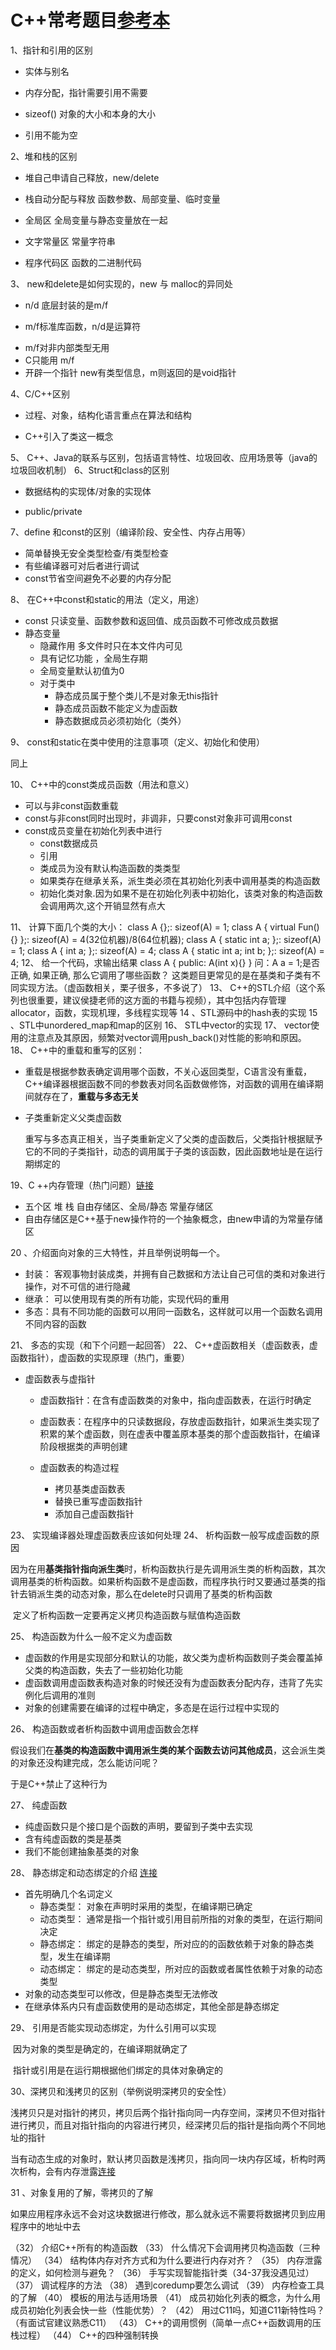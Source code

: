 # C++常考题目[参考本](https://www.cnblogs.com/zhang-qc/p/9410862.html)

1、指针和引用的区别   

- 实体与别名

- 内存分配，指针需要引用不需要

- sizeof() 对象的大小和本身的大小

- 引用不能为空

2、堆和栈的区别

- 堆自己申请自己释放，new/delete

- 栈自动分配与释放    函数参数、局部变量、临时变量

- 全局区   全局变量与静态变量放在一起

- 文字常量区   常量字符串

- 程序代码区    函数的二进制代码

 3、 new和delete是如何实现的，new 与 malloc的异同处

- n/d 底层封装的是m/f

- m/f标准库函数，n/d是运算符

+ m/f对非内部类型无用
+ C只能用 m/f
+ 开辟一个指针 new有类型信息，m则返回的是void指针

 4、C/C++区别

- 过程、对象，结构化语言重点在算法和结构

- C++引入了类这一概念

5、 C++、Java的联系与区别，包括语言特性、垃圾回收、应用场景等（java的垃圾回收机制）
6、Struct和class的区别

- 数据结构的实现体/对象的实现体

- public/private

7、define 和const的区别（编译阶段、安全性、内存占用等）

- 简单替换无安全类型检查/有类型检查
- 有些编译器可对后者进行调试
- const节省空间避免不必要的内存分配

 8、 在C++中const和static的用法（定义，用途）

- const 只读变量、函数参数和返回值、成员函数不可修改成员数据
- 静态变量
  - 隐藏作用  多文件时只在本文件内可见
  - 具有记忆功能 ，全局生存期
  - 全局变量默认初值为0
  - 对于类中
    - 静态成员属于整个类儿不是对象无this指针
    - 静态成员函数不能定义为虚函数
    - 静态数据成员必须初始化（类外）

9、 const和static在类中使用的注意事项（定义、初始化和使用）

同上

10、  C++中的const类成员函数（用法和意义）

- 可以与非const函数重载
- const与非const同时出现时，非调非，只要const对象非可调用const
- const成员变量在初始化列表中进行
  - const数据成员
  - 引用
  -  类成员为没有默认构造函数的类类型
  -  如果类存在继承关系，派生类必须在其初始化列表中调用基类的构造函数
  - 初始化类对象.因为如果不是在初始化列表中初始化，该类对象的构造函数
    会调用两次,这个开销显然有点大

11、 计算下面几个类的大小：
 class A {};: sizeof(A) = 1;
 class A { virtual Fun(){} };: sizeof(A) = 4(32位机器)/8(64位机器);
 class A { static int a; };: sizeof(A) = 1;
 class A { int a; };: sizeof(A) = 4;
 class A { static int a; int b; };: sizeof(A) = 4;
12、  给一个代码，求输出结果
 class A
 {
 public:
 A(int x){}
 }
 问：A a = 1;是否正确, 如果正确, 那么它调用了哪些函数？
 这类题目更常见的是在基类和子类有不同实现方法。（虚函数相关，栗子很多，不多说了）
13、 C++的STL介绍（这个系列也很重要，建议侯捷老师的这方面的书籍与视频），其中包括内存管理allocator，函数，实现机理，多线程实现等
14 、STL源码中的hash表的实现
15 、STL中unordered_map和map的区别
16、 STL中vector的实现
17、 vector使用的注意点及其原因，频繁对vector调用push_back()对性能的影响和原因。
18、 C++中的重载和重写的区别：

- 重载是根据参数表确定调用哪个函数，不关心返回类型，C语言没有重载，C++编译器根据函数不同的参数表对同名函数做修饰，对函数的调用在编译期间就存在了，**重载与多态无关**

- 子类重新定义父类虚函数

  重写与多态真正相关，当子类重新定义了父类的虚函数后，父类指针根据赋予它的不同的子类指针，动态的调用属于子类的该函数，因此函数地址是在运行期绑定的

 19、C ++内存管理（热门问题）[链接](https://www.cnblogs.com/QG-whz/p/5060894.html)

- 五个区  堆 栈  自由存储区、全局/静态  常量存储区
- 自由存储区是C++基于new操作符的一个抽象概念，由new申请的为常量存储区

20 、介绍面向对象的三大特性，并且举例说明每一个。

- 封装： 客观事物封装成类，并拥有自己数据和方法让自己可信的类和对象进行操作，对不可信的进行隐藏
- 继承： 可以使用现有类的所有功能，实现代码的重用
- 多态：具有不同功能的函数可以用同一函数名，这样就可以用一个函数名调用不同内容的函数

21、 多态的实现（和下个问题一起回答）
22、  C++虚函数相关（虚函数表，虚函数指针），虚函数的实现原理（热门，重要）

- 虚函数表与虚指针

  - 虚函数指针：在含有虚函数类的对象中，指向虚函数表，在运行时确定
  - 虚函数表：在程序中的只读数据段，存放虚函数指针，如果派生类实现了积累的某个虚函数，则在虚表中覆盖原本基类的那个虚函数指针，在编译阶段根据类的声明创建

  - 虚函数表的构造过程
    - 拷贝基类虚函数表
    - 替换已重写虚函数指针
    - 添加自己虚函数指针

  

23、  实现编译器处理虚函数表应该如何处理
24、  析构函数一般写成虚函数的原因

​          因为在用**基类指针指向派生类**时，析构函数执行是先调用派生类的析构函数，其次调用基类的析构函数。如果析构函数不是虚函数，而程序执行时又要通过基类的指针去销派生类的动态对象，那么在delete时只调用了基类的析构函数

​           定义了析构函数一定要再定义拷贝构造函数与赋值构造函数

25、 构造函数为什么一般不定义为虚函数

- 虚函数的作用是实现部分和默认的功能，故父类为虚析构函数则子类会覆盖掉父类的构造函数，失去了一些初始化功能
- 虚函数调用虚函数表构造对象的时候还没有为虚函数表分配内存，违背了先实例化后调用的准则
- 对象的创建需要在编译的过程中确定，多态是在运行过程中实现的

26、 构造函数或者析构函数中调用虚函数会怎样

​      假设我们在**基类的构造函数中调用派生类的某个函数去访问其他成员**，这会派生类的对象还没构建完成，怎么能访问呢？

于是C++禁止了这种行为

27、 纯虚函数

- 纯虚函数只是个接口是个函数的声明，要留到子类中去实现
- 含有纯虚函数的类是基类
- 我们不能创建抽象基类的对象

28、 静态绑定和动态绑定的介绍    [连接](https://www.cnblogs.com/lizhenghn/p/3657717.html)

- 首先明确几个名词定义
  - 静态类型： 对象在声明时采用的类型，在编译期已确定
  - 动态类型： 通常是指一个指针或引用目前所指的对象的类型，在运行期间决定
  - 静态绑定： 绑定的是静态的类型，所对应的的函数依赖于对象的静态类型，发生在编译期
  - 动态绑定： 绑定的是动态类型，所对应的函数或者属性依赖于对象的动态类型
- 对象的动态类型可以修改，但是静态类型无法修改
- 在继承体系内只有虚函数使用的是动态绑定，其他全部是静态绑定

29、  引用是否能实现动态绑定，为什么引用可以实现

​     因为对象的类型是确定的，在编译期就确定了

​     指针或引用是在运行期根据他们绑定的具体对象确定的

 30、深拷贝和浅拷贝的区别（举例说明深拷贝的安全性）

​        浅拷贝只是对指针的拷贝，拷贝后两个指针指向同一内存空间，深拷贝不但对指针进行拷贝，而且对指针指向的内容进行拷贝，经深拷贝后的指针是指向两个不同地址的指针

​        当有动态生成的对象时，默认拷贝函数是浅拷贝，指向同一块内存区域，析构时两次析构，会有内存泄露[连接](https://blog.csdn.net/caoshangpa/article/details/79226270)

31 、对象复用的了解，零拷贝的了解

​      如果应用程序永远不会对这块数据进行修改，那么就永远不需要将数据拷贝到应用程序中的地址中去

 （32）    介绍C++所有的构造函数
 （33）    什么情况下会调用拷贝构造函数（三种情况）
 （34）    结构体内存对齐方式和为什么要进行内存对齐？
 （35）    内存泄露的定义，如何检测与避免？
 （36）    手写实现智能指针类（34-37我没遇见过）
 （37）    调试程序的方法
 （38）    遇到coredump要怎么调试
 （39）    内存检查工具的了解
 （40）    模板的用法与适用场景
 （41）    成员初始化列表的概念，为什么用成员初始化列表会快一些（性能优势）？
 （42）    用过C11吗，知道C11新特性吗？（有面试官建议熟悉C11）
 （43）    C++的调用惯例（简单一点C++函数调用的压栈过程）
 （44）    C++的四种强制转换